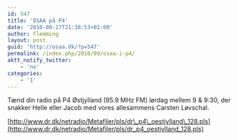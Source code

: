 ```yaml
---
id: 547
title: 'OSAA på P4'
date: '2010-09-17T21:38:53+02:00'
author: Flemming
layout: post
guid: 'http://osaa.dk/?p=547'
permalink: /index.php/2010/09/osaa-i-p4/
aktt_notify_twitter:
    - 'no'
categories:
    - '1'
---
```


Tænd din radio på P4 Østjylland (95.9 MHz FM) lørdag mellem 9 &amp; 9:30, der snakker Helle eller Jacob med vores allesammens Carsten Løvschal.

[http://www.dr.dk/netradio/Metafiler/pls/dr\_p4\_oestjylland\_128.pls](http://www.dr.dk/netradio/Metafiler/pls/dr_p4_oestjylland_128.pls)